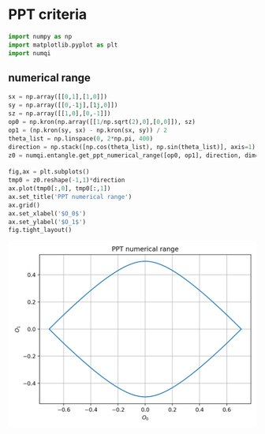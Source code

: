 # PPT criteria

```Python
import numpy as np
import matplotlib.pyplot as plt
import numqi
```

## numerical range

```Python
sx = np.array([[0,1],[1,0]])
sy = np.array([[0,-1j],[1j,0]])
sz = np.array([[1,0],[0,-1]])
op0 = np.kron(np.array([[1/np.sqrt(2),0],[0,0]]), sz)
op1 = (np.kron(sy, sx) - np.kron(sx, sy)) / 2
theta_list = np.linspace(0, 2*np.pi, 400)
direction = np.stack([np.cos(theta_list), np.sin(theta_list)], axis=1)
z0 = numqi.entangle.get_ppt_numerical_range([op0, op1], direction, dim=(2,2))

fig,ax = plt.subplots()
tmp0 = z0.reshape(-1,1)*direction
ax.plot(tmp0[:,0], tmp0[:,1])
ax.set_title('PPT numerical range')
ax.grid()
ax.set_xlabel('$O_0$')
ax.set_ylabel('$O_1$')
fig.tight_layout()
```

![ppt-numerical-range](../../data/ppt_numerical_range.png)

